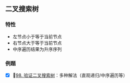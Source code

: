 ## 二叉搜索树

### 特性

- 左节点小于等于当前节点
- 右节点大于等于当前节点
- 中序遍历结果为升序序列

### 例题

- [x] 🤔[98. 验证二叉搜索树](https://leetcode-cn.com/problems/validate-binary-search-tree/)：多种解法（直观递归/中序遍历等）